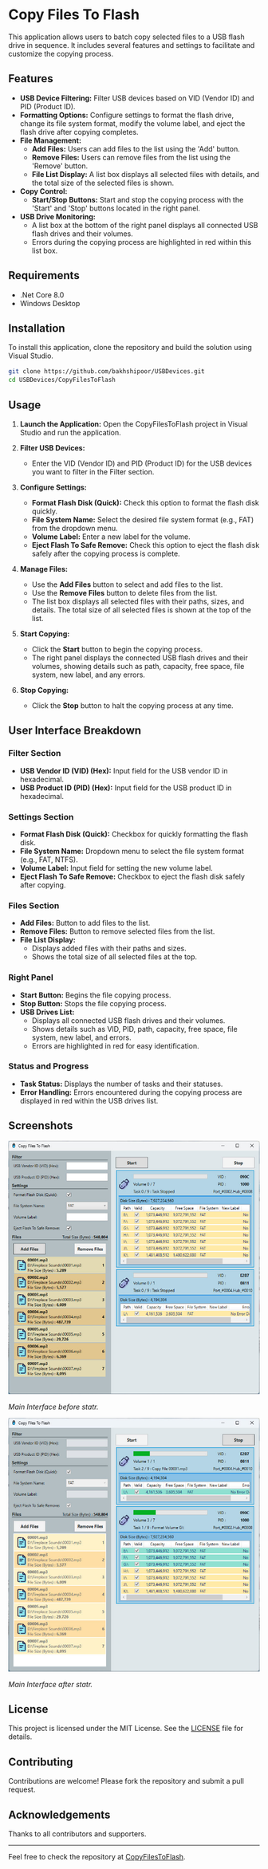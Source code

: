
# Copy Files To Flash

This application allows users to batch copy selected files to a USB flash drive in sequence. It includes several features and settings to facilitate and customize the copying process.

## Features

- **USB Device Filtering:** Filter USB devices based on VID (Vendor ID) and PID (Product ID).
- **Formatting Options:** Configure settings to format the flash drive, change its file system format, modify the volume label, and eject the flash drive after copying completes.
- **File Management:** 
  - **Add Files:** Users can add files to the list using the 'Add' button.
  - **Remove Files:** Users can remove files from the list using the 'Remove' button.
  - **File List Display:** A list box displays all selected files with details, and the total size of the selected files is shown.
- **Copy Control:**
  - **Start/Stop Buttons:** Start and stop the copying process with the 'Start' and 'Stop' buttons located in the right panel.
- **USB Drive Monitoring:**
  - A list box at the bottom of the right panel displays all connected USB flash drives and their volumes.
  - Errors during the copying process are highlighted in red within this list box.

## Requirements

- .Net Core 8.0
- Windows Desktop

## Installation

To install this application, clone the repository and build the solution using Visual Studio.

```bash
git clone https://github.com/bakhshipoor/USBDevices.git
cd USBDevices/CopyFilesToFlash
```

## Usage

1. **Launch the Application:** Open the CopyFilesToFlash project in Visual Studio and run the application.

2. **Filter USB Devices:** 
   - Enter the VID (Vendor ID) and PID (Product ID) for the USB devices you want to filter in the Filter section.

3. **Configure Settings:**
   - **Format Flash Disk (Quick):** Check this option to format the flash disk quickly.
   - **File System Name:** Select the desired file system format (e.g., FAT) from the dropdown menu.
   - **Volume Label:** Enter a new label for the volume.
   - **Eject Flash To Safe Remove:** Check this option to eject the flash disk safely after the copying process is complete.

4. **Manage Files:**
   - Use the **Add Files** button to select and add files to the list.
   - Use the **Remove Files** button to delete files from the list.
   - The list box displays all selected files with their paths, sizes, and details. The total size of all selected files is shown at the top of the list.

5. **Start Copying:**
   - Click the **Start** button to begin the copying process.
   - The right panel displays the connected USB flash drives and their volumes, showing details such as path, capacity, free space, file system, new label, and any errors.

6. **Stop Copying:**
   - Click the **Stop** button to halt the copying process at any time.

## User Interface Breakdown

### Filter Section
- **USB Vendor ID (VID) (Hex):** Input field for the USB vendor ID in hexadecimal.
- **USB Product ID (PID) (Hex):** Input field for the USB product ID in hexadecimal.

### Settings Section
- **Format Flash Disk (Quick):** Checkbox for quickly formatting the flash disk.
- **File System Name:** Dropdown menu to select the file system format (e.g., FAT, NTFS).
- **Volume Label:** Input field for setting the new volume label.
- **Eject Flash To Safe Remove:** Checkbox to eject the flash disk safely after copying.

### Files Section
- **Add Files:** Button to add files to the list.
- **Remove Files:** Button to remove selected files from the list.
- **File List Display:** 
  - Displays added files with their paths and sizes.
  - Shows the total size of all selected files at the top.

### Right Panel
- **Start Button:** Begins the file copying process.
- **Stop Button:** Stops the file copying process.
- **USB Drives List:** 
  - Displays all connected USB flash drives and their volumes.
  - Shows details such as VID, PID, path, capacity, free space, file system, new label, and errors.
  - Errors are highlighted in red for easy identification.

### Status and Progress
- **Task Status:** Displays the number of tasks and their statuses.
- **Error Handling:** Errors encountered during the copying process are displayed in red within the USB drives list.

## Screenshots

![Main Interface Before Start](../Images/CopyFilesToFlash-01.jpg)

*Main Interface before statr.*


![Settings Panel After Start](../Images/CopyFilesToFlash-02.jpg)

*Main Interface after statr.*

## License

This project is licensed under the MIT License. See the [LICENSE](LICENSE.txt) file for details.

## Contributing

Contributions are welcome! Please fork the repository and submit a pull request.

## Acknowledgements

Thanks to all contributors and supporters.

---

Feel free to check the repository at [CopyFilesToFlash](https://github.com/bakhshipoor/USBDevices/tree/master/CopyFilesToFlash).
